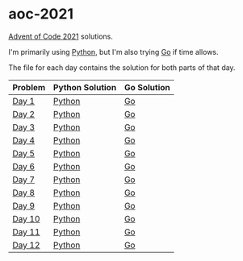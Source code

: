 # aoc-2021

[Advent of Code 2021](https://adventofcode.com) solutions.

I'm primarily using [Python](https://www.python.org), but I'm also trying [Go](https://go.dev) if time allows.

The file for each day contains the solution for both parts of that day.

| Problem | Python Solution | Go Solution |
|---------|-----------------|-------------|
| [Day 1](https://adventofcode.com/2021/day/1) | [Python](https://github.com/wesbarnett/aoc-2021/blob/main/day1/main.py) | [Go](https://github.com/wesbarnett/aoc-2021/blob/main/day1/main.go) |
| [Day 2](https://adventofcode.com/2021/day/2) | [Python](https://github.com/wesbarnett/aoc-2021/blob/main/day2/main.py) | [Go](https://github.com/wesbarnett/aoc-2021/blob/main/day2/main.go) |
| [Day 3](https://adventofcode.com/2021/day/3) | [Python](https://github.com/wesbarnett/aoc-2021/blob/main/day3/main.py) | [Go](https://github.com/wesbarnett/aoc-2021/blob/main/day3/main.go) |
| [Day 4](https://adventofcode.com/2021/day/4) | [Python](https://github.com/wesbarnett/aoc-2021/blob/main/day4/main.py) | [Go](https://github.com/wesbarnett/aoc-2021/blob/main/day4/main.go) |
| [Day 5](https://adventofcode.com/2021/day/5) | [Python](https://github.com/wesbarnett/aoc-2021/blob/main/day5/main.py) | [Go](https://github.com/wesbarnett/aoc-2021/blob/main/day5/main.go) |
| [Day 6](https://adventofcode.com/2021/day/6) | [Python](https://github.com/wesbarnett/aoc-2021/blob/main/day6/main.py) | [Go](https://github.com/wesbarnett/aoc-2021/blob/main/day6/main.go) |
| [Day 7](https://adventofcode.com/2021/day/7) | [Python](https://github.com/wesbarnett/aoc-2021/blob/main/day7/main.py) | [Go](https://github.com/wesbarnett/aoc-2021/blob/main/day7/main.go) |
| [Day 8](https://adventofcode.com/2021/day/8) | [Python](https://github.com/wesbarnett/aoc-2021/blob/main/day8/main.py) | [Go](https://github.com/wesbarnett/aoc-2021/blob/main/day8/main.go) |
| [Day 9](https://adventofcode.com/2021/day/9) | [Python](https://github.com/wesbarnett/aoc-2021/blob/main/day9/main.py) | [Go](https://github.com/wesbarnett/aoc-2021/blob/main/day9/main.go) |
| [Day 10](https://adventofcode.com/2021/day/10) | [Python](https://github.com/wesbarnett/aoc-2021/blob/main/day10/main.py) | [Go](https://github.com/wesbarnett/aoc-2021/blob/main/day10/main.go) |
| [Day 11](https://adventofcode.com/2021/day/11) | [Python](https://github.com/wesbarnett/aoc-2021/blob/main/day11/main.py) | [Go](https://github.com/wesbarnett/aoc-2021/blob/main/day11/main.go) |
| [Day 12](https://adventofcode.com/2021/day/12) | [Python](https://github.com/wesbarnett/aoc-2021/blob/main/day12/main.py) | [Go](https://github.com/wesbarnett/aoc-2021/blob/main/day12/main.go) |
